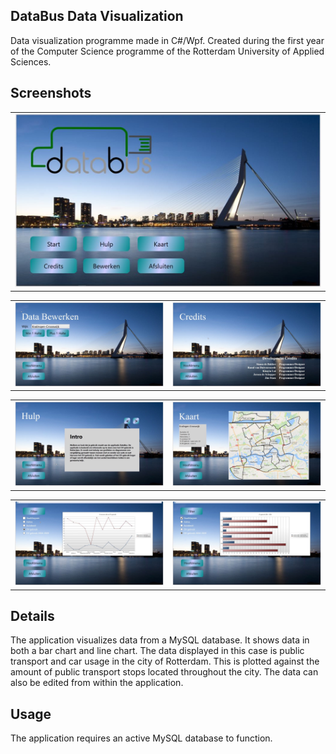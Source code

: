 ## DataBus Data Visualization

Data visualization programme made in C#/Wpf. Created during the first year of the Computer Science programme of the Rotterdam University of Applied Sciences.


## Screenshots


<table>
    <tr>
        <td>
            <img alt="Main" src="img/Main.jpeg">
        </td>
    </tr>
</table>
<table>
    <tr>
        <td>
            <img alt="Edit" src="img/Edit.jpeg">
        </td>
        <td>
            <img alt="Credits" src="img/Credits.jpeg">
        </td>
    </tr>
</table>
<table>
    <tr>
        <td>
            <img alt="Help" src="img/Help.jpeg">
        </td>
        <td>
            <img alt="Map" src="img/Map.jpeg">
        </td>
    </tr>
</table>
<table>
    <tr>
        <td>
            <img alt="Graph1" src="img/Graph1.jpeg">
        </td>
        <td>
            <img alt="Graph2" src="img/Graph2.jpeg">
        </td>
    </tr>
</table>


## Details

The application visualizes data from a MySQL database. It shows data in both a bar chart and line chart. The data displayed in this case is public transport and car usage in the city of Rotterdam. This is plotted against the amount of public transport stops located throughout the city. The data can also be edited from within the application.

## Usage

The application requires an active MySQL database to function.
